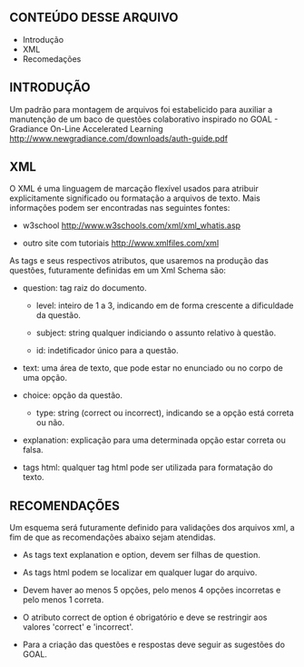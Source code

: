CONTEÚDO DESSE ARQUIVO
----------------------
   
 * Introdução
 * XML
 * Recomedações

INTRODUÇÃO
----------
   
Um padrão para montagem de arquivos foi estabelicido para auxiliar a manutenção de um baco de questões colaborativo inspirado no GOAL - Gradiance On-Line Accelerated Learning http://www.newgradiance.com/downloads/auth-guide.pdf

XML
---

O XML é uma linguagem de marcação flexível usados para atribuir explicitamente significado ou formatação a arquivos de texto. Mais informações podem ser encontradas nas seguintes fontes:

 * w3school http://www.w3schools.com/xml/xml_whatis.asp
 
 * outro site com tutoriais http://www.xmlfiles.com/xml
 
As tags e seus respectivos atributos, que usaremos na produção das questões, futuramente definidas em um Xml Schema são:
 
 * question: tag raiz do documento.
 
	- level: inteiro de 1 a 3, indicando em de forma crescente a dificuldade da questão.
	
	- subject: string qualquer indiciando o assunto relativo à questão.
    
    - id: indetificador único para a questão.
	
 * text: uma área de texto, que pode estar no enunciado ou no corpo de uma opção.
 
 * choice: opção da questão.
 
	- type: string (correct ou incorrect), indicando se a opção está correta ou não.
		
 * explanation: explicação para uma determinada opção estar correta ou falsa.
 
 * tags html: qualquer tag html pode ser utilizada para formatação do texto.
  
RECOMENDAÇÕES
-------------

Um esquema será futuramente definido para validações dos arquivos xml, a fim de que as recomendações abaixo sejam atendidas. 

 * As tags text explanation e option, devem ser filhas de question.
 
 * As tags html podem se localizar em qualquer lugar do arquivo.
 
 * Devem haver ao menos 5 opções, pelo menos 4 opções incorretas e pelo menos 1 correta.
 
 * O atributo correct de option é obrigatório e deve se restringir aos valores 'correct' e 'incorrect'.
 
 * Para a criação das questões e respostas deve seguir as sugestões do GOAL.
